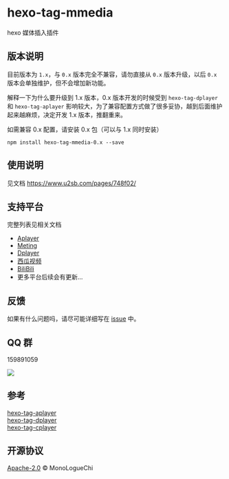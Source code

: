 # hexo-tag-mmedia

hexo 媒体插入插件

## 版本说明

目前版本为 `1.x`，与 `0.x` 版本完全不兼容，请勿直接从 `0.x` 版本升级，以后 `0.x` 版本会单独维护，但不会增加新功能。

解释一下为什么要升级到 1.x 版本，0.x 版本开发的时候受到 `hexo-tag-dplayer` 和 `hexo-tag-aplayer` 影响较大，为了兼容配置方式做了很多妥协，越到后面维护起来越麻烦，决定开发 1.x 版本，推翻重来。

如需兼容 0.x 配置，请安装 0.x 包（可以与 1.x 同时安装）

```
npm install hexo-tag-mmedia-0.x --save
```

## 使用说明

见文档 https://www.u2sb.com/pages/748f02/

## 支持平台

完整列表见相关文档

- [Aplayer](https://github.com/DIYgod/APlayer)
- [Meting](https://github.com/metowolf/MetingJS)
- [Dplayer](https://github.com/DIYgod/DPlayer)
- [西瓜视频](https://www.ixigua.com/)
- [BiliBili](https://www.bilibili.com/)
- 更多平台后续会有更新...

## 反馈

如果有什么问题吗，请尽可能详细写在 [issue](https://github.com/u2sb/hexo-tag-mmedia/issues) 中。

## QQ 群

159891059

![](https://s2.ax1x.com/2020/02/14/1jAh1U.png)

## 参考

[hexo-tag-aplayer](https://github.com/MoePlayer/hexo-tag-aplayer)  
[hexo-tag-dplayer](https://github.com/MoePlayer/hexo-tag-dplayer)  
[hexo-tag-cplayer](https://github.com/EYHN/hexo-tag-cplayer)

## 开源协议

[Apache-2.0](https://github.com/u2sb/hexo-tag-mmedia/blob/1.x/LICENSE) © MonoLogueChi
